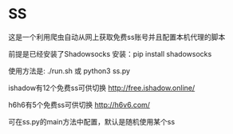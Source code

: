 # SS


这是一个利用爬虫自动从网上获取免费ss账号并且配置本机代理的脚本


前提是已经安装了Shadowsocks
安装：pip install shadowsocks


使用方法是: 
./run.sh  或  python3 ss.py


ishadow有12个免费ss可供切换  http://free.ishadow.online/ 

h6h6有5个免费ss可供切换  http://h6v6.com/ 

可在ss.py的main方法中配置，默认是随机使用某个ss

